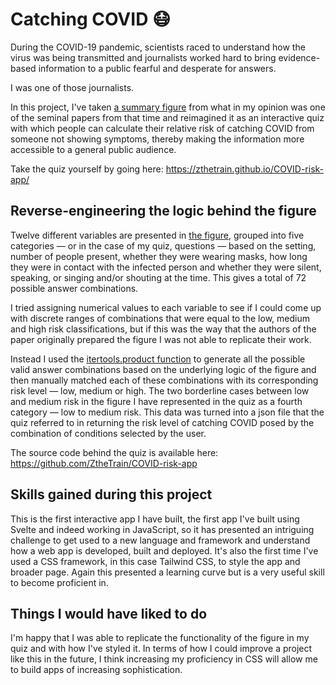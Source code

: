 # Catching COVID 😷

During the COVID-19 pandemic, scientists raced to understand how the virus was being transmitted and journalists worked hard to bring evidence-based information to a public fearful and desperate for answers. 

I was one of those journalists.

In this project, I've taken [a summary figure](https://www.bmj.com/content/370/bmj.m3223#F3) from what in my opinion was one of the seminal papers from that time and reimagined it as an interactive quiz with which people can calculate their relative risk of catching COVID from someone not showing symptoms, thereby making the information more accessible to a general public audience.

Take the quiz yourself by going here: https://zthetrain.github.io/COVID-risk-app/

## Reverse-engineering the logic behind the figure

Twelve different variables are presented in [the figure](https://www.bmj.com/content/370/bmj.m3223#F3), grouped into five categories — or in the case of my quiz, questions — based on the setting, number of people present, whether they were wearing masks, how long they were in contact with the infected person and whether they were silent, speaking, or singing and/or shouting at the time. This gives a total of 72 possible answer combinations. 

I tried assigning numerical values to each variable to see if I could come up with discrete ranges of combinations that were equal to the low, medium and high risk classifications, but if this was the way that the authors of the paper originally prepared the figure I was not able to replicate their work.

Instead I used the [itertools.product function](https://docs.python.org/3/library/itertools.html#itertools.product) to generate all the possible valid answer combinations based on the underlying logic of the figure and then manually matched each of these combinations with its corresponding risk level — low, medium or high. The two borderline cases between low and medium risk in the figure I have represented in the quiz as a fourth category — low to medium risk. This data was turned into a json file that the quiz referred to in returning the risk level of catching COVID posed by the combination of conditions selected by the user.

The source code behind the quiz is available here: https://github.com/ZtheTrain/COVID-risk-app 

## Skills gained during this project

This is the first interactive app I have built, the first app I've built using Svelte and indeed working in JavaScript, so it has presented an intriguing challenge to get used to a new language and framework and understand how a web app is developed, built and deployed. It's also the first time I've used a CSS framework, in this case Tailwind CSS, to style the app and broader page. Again this presented a learning curve but is a very useful skill to become proficient in.

## Things I would have liked to do

I'm happy that I was able to replicate the functionality of the figure in my quiz and with how I've styled it. In terms of how I could improve a project like this in the future, I think increasing my proficiency in CSS will allow me to build apps of increasing sophistication.

